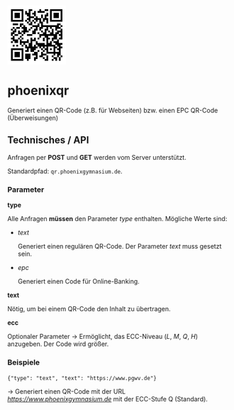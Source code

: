 ![QR-Code](qr.png)

# phoenixqr
Generiert einen QR-Code (z.B. für Webseiten) bzw. einen EPC QR-Code (Überweisungen)


## Technisches / API

Anfragen per **POST** und **GET** werden vom Server unterstützt.

Standardpfad: `qr.phoenixgymnasium.de`.

### Parameter

**type**

Alle Anfragen **müssen** den Parameter _type_ enthalten. Mögliche Werte sind:
* _text_
  
  Generiert einen regulären QR-Code. Der Parameter _text_ muss gesetzt sein.
* _epc_

  Generiert einen Code für Online-Banking.

**text**

Nötig, um bei einem QR-Code den Inhalt zu übertragen.

**ecc**

Optionaler Parameter -> Ermöglicht, das ECC-Niveau (_L_, _M_, _Q_, _H_) anzugeben. Der Code wird größer.

### Beispiele

`{"type": "text", "text": "https://www.pgwv.de"}`

-> Generiert einen QR-Code mit der URL _https://www.phoenixgymnasium.de_ mit der ECC-Stufe Q (Standard).
